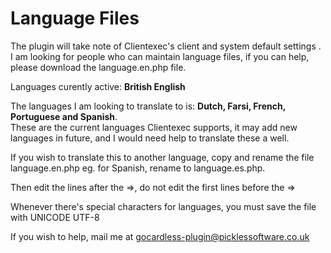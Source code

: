 Language Files
==============

The plugin will take note of Clientexec's client and system default settings . I am looking for people who can maintain language files, if you can help, please download the language.en.php file.

Languages curently active: **British English**

The languages I am looking to translate to is: **Dutch, Farsi, French, Portuguese and Spanish**.  
These are the current languages Clientexec supports, it may add new languages in future, and I would need help to translate these a well.


If you wish to translate this to another language, copy and rename the file language.en.php eg. for Spanish, rename to language.es.php.

Then edit the lines after the =>, do not edit the first lines before the =>

Whenever there's special characters for languages, you must save the file with UNICODE UTF-8

If you wish to help, mail me at gocardless-plugin@picklessoftware.co.uk
